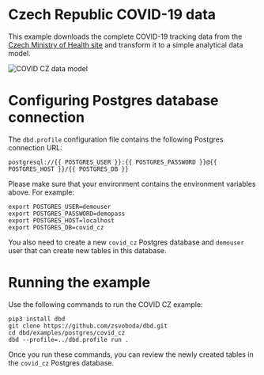 # Czech Republic COVID-19 data 
This example downloads the complete COVID-19 tracking data from the [Czech Ministry of Health site](https://onemocneni-aktualne.mzcr.cz/api/v2/covid-19) and transform it to a simple analytical data model.  

![COVID CZ data model](https://raw.githubusercontent.com/zsvoboda/dbd/master/img/covid.cz.datamodel.png)

# Configuring Postgres database connection
The `dbd.profile` configuration file contains the following Postgres connection URL:

`postgresql://{{ POSTGRES_USER }}:{{ POSTGRES_PASSWORD }}@{{ POSTGRES_HOST }}/{{ POSTGRES_DB }}`

Please make sure that your environment contains the environment variables above. For example:

```shell
export POSTGRES_USER=demouser
export POSTGRES_PASSWORD=demopass
export POSTGRES_HOST=localhost
export POSTGRES_DB=covid_cz
```

You also need to create a new `covid_cz` Postgres database and `demouser` user that can create new tables in this database.

# Running the example
Use the following commands to run the COVID CZ example:

```shell
pip3 install dbd
git clone https://github.com/zsvoboda/dbd.git
cd dbd/examples/postgres/covid_cz
dbd --profile=../dbd.profile run . 
```

Once you run these commands, you can review the newly created tables in the `covid_cz` Postgres database.
